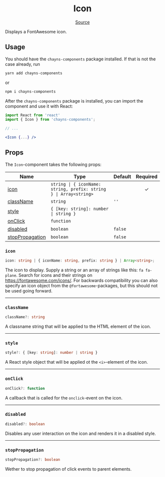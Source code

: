 <h1 align="center">Icon</h1>

<p align="center">
    <a href="/src/react-chayns-icon/component/Icon.jsx">Source</a>
</p>

Displays a FontAwesome icon.

## Usage

You should have the `chayns-components` package installed. If that is not the
case already, run

```bash
yarn add chayns-components
```

or

```bash
npm i chayns-components
```

After the `chayns-components` package is installed, you can import the component
and use it with React:

```jsx
import React from 'react'
import { Icon } from 'chayns-components';

// ...

<Icon {...} />
```

## Props

The `Icon`-component takes the following props:

| Name                                | Type                                                              | Default | Required |
| ----------------------------------- | ----------------------------------------------------------------- | ------- | :------: |
| [icon](#icon)                       | `string \| { iconName: string, prefix: string } \| Array<string>` |         |    ✓     |
| [className](#classname)             | `string`                                                          | `''`    |          |
| [style](#style)                     | `{ [key: string]: number \| string }`                             |         |          |
| [onClick](#onclick)                 | `function`                                                        |         |          |
| [disabled](#disabled)               | `boolean`                                                         | `false` |          |
| [stopPropagation](#stoppropagation) | `boolean`                                                         | `false` |          |

### `icon`

```ts
icon: string | { iconName: string, prefix: string } | Array<string>;
```

The icon to display. Supply a string or an array of strings like this:
`fa fa-plane`. Search for icons and their strings on
https://fontawesome.com/icons/. For backwards compatibility you can also specify
an icon object from the `@fortawesome`-packages, but this should not be used
going forward.

---

### `className`

```ts
className?: string
```

A classname string that will be applied to the HTML element of the icon.

---

### `style`

```ts
style?: { [key: string]: number | string }
```

A React style object that will be applied ot the `<i>`-element of the icon.

---

### `onClick`

```ts
onClick?: function
```

A callback that is called for the `onclick`-event on the icon.

---

### `disabled`

```ts
disabled?: boolean
```

Disables any user interaction on the icon and renders it in a disabled style.

---

### `stopPropagation`

```ts
stopPropagation?: boolean
```

Wether to stop propagation of click events to parent elements.
